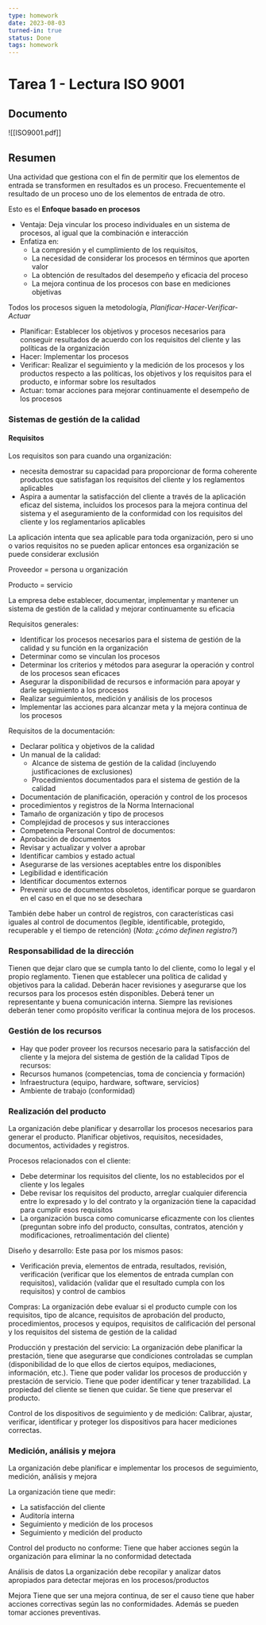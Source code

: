 ```yaml
---
type: homework
date: 2023-08-03
turned-in: true
status: Done
tags: homework
---
```

# Tarea 1 - Lectura ISO 9001
## Documento
![[ISO9001.pdf]]
## Resumen

Una actividad que gestiona con el fin de permitir que los elementos de entrada se transformen en resultados es un proceso. Frecuentemente el resultado de un proceso uno de los elementos de entrada de otro.

Esto es el **Enfoque basado en procesos**
- Ventaja: Deja vincular los proceso individuales en un sistema de procesos, al igual que la combinación e interacción
- Enfatiza en:
	- La compresión y el cumplimiento de los requisitos,
	- La necesidad de considerar los procesos en términos que aporten valor
	- La obtención de resultados del desempeño y eficacia del proceso
	- La mejora continua de los procesos con base en mediciones objetivas

Todos los procesos siguen la metodología, *Planificar-Hacer-Verificar-Actuar*
- Planificar: Establecer los objetivos y procesos necesarios para conseguir resultados de acuerdo con los requisitos del cliente y las políticas de la organización
- Hacer: Implementar los procesos
- Verificar: Realizar el seguimiento y la medición de los procesos y los productos respecto a las políticas, los objetivos y los requisitos para el producto, e informar sobre los resultados
- Actuar: tomar acciones para mejorar continuamente el desempeño de los procesos

### Sistemas de gestión de la calidad
#### Requisitos
Los requisitos son para cuando una organización:
- necesita demostrar su capacidad para proporcionar de forma coherente productos que satisfagan los requisitos del cliente y los reglamentos aplicables
- Aspira a aumentar la satisfacción del cliente a través de la aplicación eficaz del sistema, incluidos los procesos para la mejora continua del sistema y el aseguramiento de la conformidad con los requisitos del cliente y los reglamentarios aplicables

La aplicación intenta que sea aplicable para toda organización, pero si uno o varios requisitos no se pueden aplicar entonces esa organización se puede considerar exclusión

Proveedor = persona u organización

Producto = servicio

La empresa debe establecer, documentar, implementar y mantener un sistema de gestión de la calidad y mejorar continuamente su eficacia

Requisitos generales:
- Identificar los procesos necesarios para el sistema de gestión de la calidad y su función en la organización
- Determinar como se vinculan los procesos
- Determinar los criterios y métodos para asegurar la operación y control de los procesos sean eficaces
- Asegurar la disponibilidad de recursos e información para apoyar y darle seguimiento a los procesos
- Realizar seguimientos, medición y análisis de los procesos
- Implementar las acciones para alcanzar meta y la mejora continua de los procesos

Requisitos de la documentación:
- Declarar política y objetivos de la calidad
- Un manual de la calidad:
	- Alcance de sistema de gestión de la calidad (incluyendo justificaciones de exclusiones)
	- Procedimientos documentados para el sistema de gestión de la calidad
- Documentación de planificación, operación y control de los procesos
- procedimientos y registros de la Norma Internacional
- Tamaño de organización y tipo de procesos
- Complejidad de procesos y sus interacciones
- Competencia Personal
Control de documentos:
- Aprobación de documentos
- Revisar y actualizar y volver a aprobar
- Identificar cambios y estado actual
- Asegurarse de las versiones aceptables entre los disponibles
- Legibilidad e identificación
- Identificar documentos externos
- Prevenir uso de documentos obsoletos, identificar porque se guardaron en el caso en el que no se desechara

También debe haber un control de registros, con características casi iguales al control de documentos (legible, identificable, protegido, recuperable y el tiempo de retención) (*Nota: ¿cómo definen registro?*)

### Responsabilidad de la dirección
Tienen que dejar claro que se cumpla tanto lo del cliente, como lo legal y el propio reglamento. Tienen que establecer una política de calidad y objetivos para la calidad. Deberán hacer revisiones y asegurarse que los recursos para los procesos estén disponibles. Deberá tener un representante y buena comunicación interna. Siempre las revisiones deberán tener como propósito verificar la continua mejora de los procesos. 

### Gestión de los recursos
- Hay que poder proveer los recursos necesario para la satisfacción del cliente y la mejora del sistema de gestión de la calidad
Tipos de recursos:
- Recursos humanos (competencias, toma de conciencia y formación)
- Infraestructura (equipo, hardware, software, servicios)
- Ambiente de trabajo (conformidad)

### Realización del producto
La organización debe planificar y desarrollar los procesos necesarios para generar el producto.
Planificar objetivos, requisitos, necesidades, documentos, actividades y registros.

Procesos relacionados con el cliente:
- Debe determinar los requisitos del cliente, los no establecidos por el cliente y los legales
- Debe revisar los requisitos del producto, arreglar cualquier diferencia entre lo expresado y lo del contrato y la organización tiene la capacidad para cumplir esos requisitos
- La organización busca como comunicarse eficazmente con los clientes (preguntan sobre info del producto, consultas, contratos, atención y modificaciones, retroalimentación del cliente)

Diseño y desarrollo:
Este pasa por los mismos pasos:
- Verificación previa, elementos de entrada, resultados, revisión, verificación (verificar que los elementos de entrada cumplan con requisitos), validación (validar que el resultado cumpla con los requisitos) y control de cambios

Compras:
La organización debe evaluar si el producto cumple con los requisitos, tipo de alcance, requisitos de aprobación del producto, procedimientos, procesos y equipos, requisitos de calificación del personal y los requisitos del sistema de gestión de la calidad

Producción y prestación del servicio:
La organización debe planificar la prestación, tiene que asegurarse que condiciones controladas se cumplan (disponibilidad de lo que ellos de ciertos equipos, mediaciones, información, etc.). Tiene que poder validar los procesos de producción y prestación de servicio. Tiene que poder identificar y tener trazabilidad. La propiedad del cliente se tienen que cuidar. Se tiene que preservar el producto.

Control de los dispositivos de seguimiento y de medición:
Calibrar, ajustar, verificar, identificar y proteger los dispositivos para hacer mediciones correctas.

### Medición, análisis y mejora
La organización debe planificar e implementar los procesos de seguimiento, medición, análisis y mejora

La organización tiene que medir:
- La satisfacción del cliente
- Auditoría interna
- Seguimiento y medición de los procesos
- Seguimiento y medición del producto

Control del producto no conforme:
Tiene que haber acciones según la organización para eliminar la no conformidad detectada

Análisis de datos
La organización debe recopilar y analizar datos apropiados para detectar mejoras en los procesos/productos

Mejora
Tiene que ser una mejora continua, de ser el causo tiene que haber acciones correctivas según las no conformidades. Además se pueden tomar acciones preventivas.


